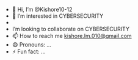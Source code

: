- 👋 Hi, I’m @Kishore10-12
- 👀 I’m interested in CYBERSECURITY 
- 
-  I’m looking to collaborate on CYBERSECURITY 
- 📫 How to reach me kishore.lm.010@gmail.com
- 😄 Pronouns: ...
- ⚡ Fun fact: ...

<!---
Kishore10-12/Kishore10-12 is a ✨ special ✨ repository because its `README.md` (this file) appears on your GitHub profile.
You can click the Preview link to take a look at your changes.
--->
